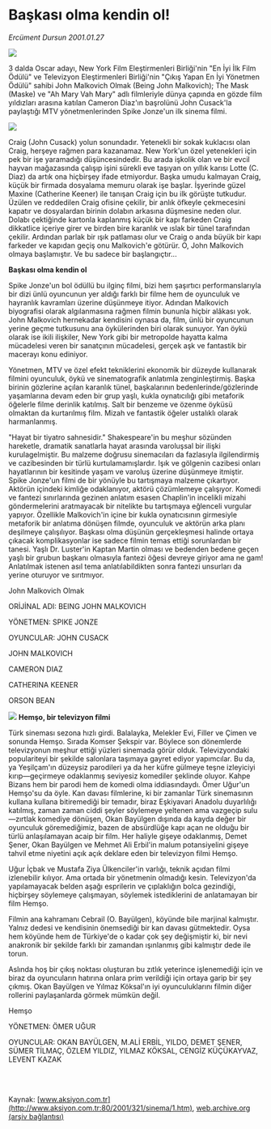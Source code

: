 # Başkası olma kendin ol!

*Ercüment Dursun 2001.01.27*

<div>
 <img border="0" src="/web/20010421094508im_/http://www.aksiyon.com.tr/yazar/sinek.jpg"/>
 <p class="spot">
  3 dalda Oscar adayı, New York Film Eleştirmenleri Birliği'nin "En İyi İlk Film Ödülü" ve Televizyon Eleştirmenleri Birliği'nin "Çıkış Yapan En İyi Yönetmen Ödülü" sahibi John Malkovich Olmak (Being John Malkovich); The Mask (Maske) ve "Ah Mary Vah Mary" adlı filmleriyle dünya çapında en gözde film yıldızları arasına katılan Cameron Diaz'ın başrolünü John Cusack'la paylaştığı MTV yönetmenlerinden Spike Jonze'un ilk sinema filmi.
 </p>
 <p class="metin">
 </p>
 <img border="0" src="/web/20010421094508im_/http://www.aksiyon.com.tr/2001/321/resimler/Baskasi.jpg"/>
 <p class="metin">
  Craig (John Cusack) yolun sonundadır. Yetenekli bir sokak kuklacısı olan Craig, herşeye rağmen para kazanamaz. New York'un özel yetenekleri için pek bir işe yaramadığı düşüncesindedir. Bu arada işkolik olan ve bir evcil hayvan mağazasında çalışıp işini sürekli eve taşıyan on yıllık karısı Lotte (C. Diaz) da artık ona hiçbirşey ifade etmiyordur. Başka umudu kalmayan Craig, küçük bir firmada dosyalama memuru olarak işe başlar. İşyerinde güzel Maxine (Catherine Keener) ile tanışan Craig için bu ilk görüşte tutkudur. Üzülen ve reddedilen Craig ofisine çekilir, bir anlık öfkeyle çekmecesini kapatır ve dosyalardan birinin dolabın arkasına düşmesine neden olur. Dolabı çektiğinde kartonla kaplanmış küçük bir kapı farkeden Craig dikkatlice içeriye girer ve birden bire karanlık ve ıslak bir tünel tarafından çekilir. Ardından parlak bir ışık patlaması olur ve Craig o anda büyük bir kapı farkeder ve kapıdan geçiş onu Malkovich'e götürür. O, John Malkovich olmaya başlamıştır. Ve bu sadece bir başlangıçtır...
 </p>
 <p class="metin">
  <b>
   Başkası olma kendin ol
  </b>
 </p>
 <p class="metin">
  Spike Jonze'un bol ödüllü bu ilginç filmi, bizi hem şaşırtıcı performanslarıyla bir dizi ünlü oyuncunun yer aldığı farklı bir filme hem de oyunculuk ve hayranlık kavramları üzerine düşünmeye itiyor. Adından Malkovich biyografisi olarak algılanmasına rağmen filmin bununla hiçbir alâkası yok. John Malkovich hernekadar kendisini oynasa da, film, ünlü bir oyuncunun yerine geçme tutkusunu ana öykülerinden biri olarak sunuyor. Yan öykü olarak ise ikili ilişkiler, New York gibi bir metropolde hayatta kalma mücadelesi veren bir sanatçının mücadelesi, gerçek aşk ve fantastik bir macerayı konu ediniyor.
 </p>
 <p class="metin">
  Yönetmen, MTV ve özel efekt tekniklerini ekonomik bir düzeyde kullanarak filmini oyunculuk, öykü ve sinematografik anlatımla zenginleştirmiş. Başka birinin gözlerine açılan karanlık tünel, başkalarının bedenlerinde/gözlerinde yaşamlarına devam eden bir grup yaşlı, kukla oynatıcılığı gibi metaforik öğelerle filme derinlik katılmış. Salt bir benzeme ve özenme öyküsü olmaktan da kurtarılmış film. Mizah ve fantastik öğeler ustalıklı olarak harmanlanmış.
 </p>
 <p class="metin">
  "Hayat bir tiyatro sahnesidir." Shakespeare'in bu meşhur sözünden hareketle, dramatik sanatlarla hayat arasında varoluşsal bir ilişki kurulagelmiştir. Bu malzeme doğrusu sinemacıları da fazlasıyla ilgilendirmiş ve cazibesinden bir türlü kurtulamamışlardır. Işık ve gölgenin cazibesi onları hayatlarının bir kesitinde yaşam ve varoluş üzerine düşünmeye itmiştir. Spike Jonze'un filmi de bir yönüyle bu tartışmaya malzeme çıkartıyor. Aktörün içindeki kimliğe odaklanıyor, aktörü çözümlemeye çalışıyor. Komedi ve fantezi sınırlarında gezinen anlatım esasen Chaplin'in incelikli mizahi göndermelerini aratmayacak bir nitelikte bu tartışmaya eğlenceli vurgular yapıyor. Özellikle Malkovich'in içine bir kukla oynatıcısının girmesiyle metaforik bir anlatıma dönüşen filmde, oyunculuk ve aktörün arka planı deşilmeye çalışılıyor. Başkası olma düşünün gerçekleşmesi halinde ortaya çıkacak komplikasyonlar ise sadece filmin temas ettiği sorunlardan bir tanesi. Yaşlı Dr. Luster'in Kaptan Martin olması ve bedenden bedene geçen yaşlı bir grubun başkanı olmasıyla fantezi öğesi devreye giriyor ama ne gam! Anlatılmak istenen asıl tema anlatılabildikten sonra fantezi unsurları da yerine oturuyor ve sırıtmıyor.
 </p>
 <p class="metin">
  John Malkovich Olmak
 </p>
 <p class="metin">
  ORİJİNAL ADI: BEING JOHN MALKOVICH
 </p>
 <p class="metin">
  YÖNETMEN: SPIKE JONZE
 </p>
 <p class="metin">
  OYUNCULAR: JOHN CUSACK
 </p>
 <p class="metin">
  JOHN MALKOVICH
 </p>
 <p class="metin">
  CAMERON DIAZ
 </p>
 <p class="metin">
  CATHERINA KEENER
 </p>
 <p class="metin">
  ORSON BEAN
 </p>
 <p class="metin">
 </p>
 <p class="metin">
 </p>
 <p class="metin">
 </p>
 <p class="arabaslik">
 </p>
 <p class="metin">
  <img border="0" src="/web/20010421094508im_/http://www.aksiyon.com.tr/2001/321/resimler/Hemso.jpg"/>
  <b>
   Hemşo, bir televizyon filmi
  </b>
 </p>
 <p class="metin">
  Türk sineması sezona hızlı girdi. Balalayka, Melekler Evi, Filler ve Çimen ve sonunda Hemşo. Sırada Komser Şekspir var. Böylece son dönemlerde televizyonun meşhur ettiği yüzleri sinemada görür olduk. Televizyondaki populariteyi bir şekilde salonlara taşımaya gayret ediyor yapımcılar. Bu da, ya Yeşilçam'ın düzeysiz parodileri ya da her küfre gülmeye teşne izleyiciyi kırıp—geçirmeye odaklanmış seviyesiz komediler şeklinde oluyor. Kahpe Bizans hem bir parodi hem de komedi olma iddiasındaydı. Ömer Uğur'un Hemşo'su da öyle. Kan davası filmlerine, ki bir zamanlar Türk sinemasının kullana kullana bitiremediği bir temadır, biraz Eşkiyavari Anadolu duyarlılığı katılmış, zaman zaman ciddi şeyler söylemeye yeltenen ama vazgeçip sulu—zırtlak komediye dönüşen, Okan Bayülgen dışında da kayda değer bir oyunculuk göremediğimiz, bazen de absürdlüğe kapı açan ne olduğu bir türlü anlaşılamayan acaip bir film. Her haliyle gişeye odaklanmış, Demet Şener, Okan Bayülgen ve Mehmet Ali Erbil'in malum potansiyelini gişeye tahvil etme niyetini açık açık deklare eden bir televizyon filmi Hemşo.
 </p>
 <p class="metin">
  Uğur İçbak ve Mustafa Ziya Ülkenciler'in varlığı, teknik açıdan filmi izlenebilir kılıyor. Ama ortada bir yönetmenin olmadığı kesin. Televizyon'da yapılamayacak belden aşağı esprilerin ve çıplaklığın bolca gezindiği, hiçbirşey söylemeye çalışmayan, söylemek istediklerini de anlatamayan bir film Hemşo.
 </p>
 <p class="metin">
  Filmin ana kahramanı Cebrail (O. Bayülgen), köyünde bile marjinal kalmıştır. Yalnız dedesi ve kendisinin önemsediği bir kan davası gütmektedir. Oysa hem köyünde hem de Türkiye'de o kadar çok şey değişmiştir ki, bir nevi anakronik bir şekilde farklı bir zamandan ışınlanmış gibi kalmıştır dede ile torun.
 </p>
 <p class="metin">
  Aslında hoş bir çıkış noktası oluşturan bu zıtlık yeterince işlenemediği için ve biraz da oyuncuların hatırına onlara prim verildiği için ortaya garip bir şey çıkmış. Okan Bayülgen ve Yılmaz Köksal'ın iyi oyunculuklarını filmin diğer rollerini paylaşanlarda görmek mümkün değil.
 </p>
 <p class="metin">
  Hemşo
 </p>
 <p class="metin">
  YÖNETMEN: ÖMER UĞUR
 </p>
 <p class="metin">
  OYUNCULAR: OKAN BAYÜLGEN, M.ALİ ERBİL, YILDO, DEMET ŞENER, SÜMER TİLMAÇ, ÖZLEM YILDIZ, YILMAZ KÖKSAL, CENGİZ KÜÇÜKAYVAZ, LEVENT KAZAK
 </p>
 <p class="metin">
  <br/>
  <br/>
 </p>
</div>

Kaynak: [www.aksiyon.com.tr](http://www.aksiyon.com.tr:80/2001/321/sinema/1.htm), [web.archive.org (arşiv bağlantısı)](http://web.archive.org/web/20010421094508/http://www.aksiyon.com.tr:80/2001/321/sinema/1.htm)

